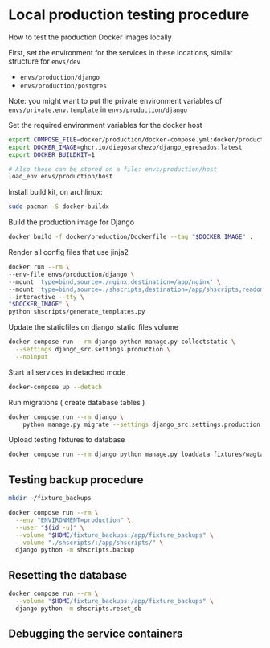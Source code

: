 # Local production testing procedure
How to test the production Docker images locally

First, set the environment for the services in these locations, similar structure for `envs/dev`

- `envs/production/django`
- `envs/production/postgres`

Note: you might want to put the private environment variables of `envs/private.env.template` in `envs/production/django`

Set the required environment variables for the docker host

```bash
export COMPOSE_FILE=docker/production/docker-compose.yml:docker/production/docker.localprod.yml
export DOCKER_IMAGE=ghcr.io/diegosanchezp/django_egresados:latest
export DOCKER_BUILDKIT=1

# Also these can be stored on a file: envs/production/host
load_env envs/production/host
```

Install build kit, on archlinux:

```bash
sudo pacman -S docker-buildx
```

Build the production image for Django

``` bash
docker build -f docker/production/Dockerfile --tag "$DOCKER_IMAGE" .
```

Render all config files that use jinja2

```bash
docker run --rm \
--env-file envs/production/django \
--mount 'type=bind,source=./nginx,destination=/app/nginx' \
--mount 'type=bind,source=./shscripts,destination=/app/shscripts,readonly' \
--interactive --tty \
"$DOCKER_IMAGE" \
python shscripts/generate_templates.py
```

Update the staticfiles on django_static_files volume

```bash
docker compose run --rm django python manage.py collectstatic \
  --settings django_src.settings.production \
  --noinput
```

Start all services in detached mode

```bash
docker-compose up --detach
```

Run migrations ( create database tables )

```bash
docker compose run --rm django \
    python manage.py migrate --settings django_src.settings.production
```

Upload testing fixtures to database

```bash
docker compose run --rm django python manage.py loaddata fixtures/wagtail_pages.json
```

## Testing backup procedure
```bash
mkdir ~/fixture_backups
```

```bash
docker compose run --rm \
  --env "ENVIRONMENT=production" \
  --user "$(id -u)" \
  --volume "$HOME/fixture_backups:/app/fixture_backups" \
  --volume "./shscripts/:/app/shscripts/" \
  django python -m shscripts.backup
```
## Resetting the database
```bash
docker compose run --rm \
  --volume "$HOME/fixture_backups:/app/fixture_backups" \
  django python -m shscripts.reset_db
```

## Debugging the service containers

